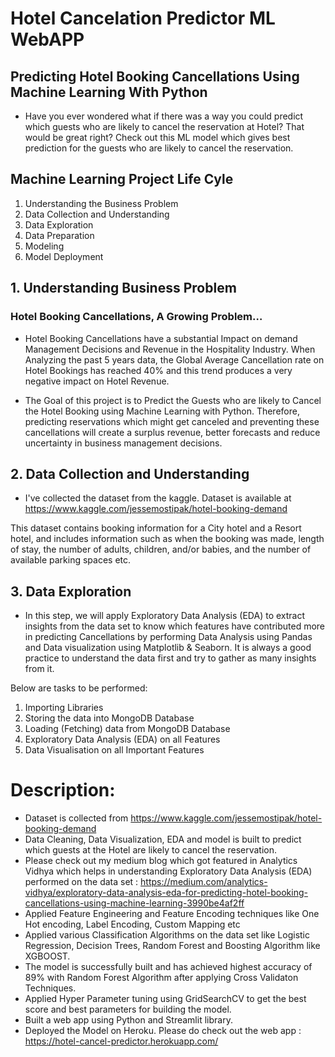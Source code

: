 # Hotel Cancelation Predictor ML WebAPP

## Predicting Hotel Booking Cancellations Using Machine Learning With Python

- Have you ever wondered what if there was a way you could predict which guests who are likely to cancel the reservation at Hotel? That would be great right? Check out this ML model which gives best prediction for the guests who are likely to cancel the reservation.

## Machine Learning Project Life Cyle
1. Understanding the Business Problem
2. Data Collection and Understanding
3. Data Exploration
4. Data Preparation
5. Modeling
6. Model Deployment

## 1. Understanding Business Problem
### Hotel Booking Cancellations, A Growing Problem…
- Hotel Booking Cancellations have a substantial Impact on demand Management Decisions and Revenue in the Hospitality Industry. When Analyzing the past 5 years data, the Global Average Cancellation rate on Hotel Bookings has reached 40% and this trend produces a very negative impact on Hotel Revenue.

- The Goal of this project is to Predict the Guests who are likely to Cancel the Hotel Booking using Machine Learning with Python. Therefore, predicting reservations which might get canceled and preventing these cancellations will create a surplus revenue, better forecasts and reduce uncertainty in business management decisions.

## 2. Data Collection and Understanding

- I've collected the dataset from the kaggle. Dataset is available at https://www.kaggle.com/jessemostipak/hotel-booking-demand

This dataset contains booking information for a City hotel and a Resort hotel, and includes information such as when the booking was made, length of stay, the number of adults, children, and/or babies, and the number of available parking spaces etc.

## 3. Data Exploration

- In this step, we will apply Exploratory Data Analysis (EDA) to extract insights from the data set to know which features have contributed more in predicting Cancellations by performing Data Analysis using Pandas and Data visualization using Matplotlib & Seaborn. It is always a good practice to understand the data first and try to gather as many insights from it.

Below are tasks to be performed:

1. Importing Libraries
2. Storing the data into MongoDB Database
3. Loading (Fetching) data from MongoDB Database
4. Exploratory Data Analysis (EDA) on all Features
5. Data Visualisation on all Important Features

# Description:
- Dataset is collected from https://www.kaggle.com/jessemostipak/hotel-booking-demand
- Data Cleaning, Data Visualization, EDA and model is built to predict which guests at the Hotel are likely to cancel the reservation.
- Please check out my medium blog which got featured in Analytics Vidhya which helps in understanding Exploratory Data Analysis (EDA) performed on the data set : https://medium.com/analytics-vidhya/exploratory-data-analysis-eda-for-predicting-hotel-booking-cancellations-using-machine-learning-3990be4af2ff
- Applied Feature Engineering and Feature Encoding techniques like One Hot encoding, Label Encoding, Custom Mapping etc
- Applied various Classification Algorithms on the data set like Logistic Regression, Decision Trees, Random Forest and Boosting Algorithm like XGBOOST.
- The model is successfully built and has achieved  highest accuracy of 89% with Random Forest Algorithm after applying Cross Validaton Techniques.
- Applied Hyper Parameter tuning using GridSearchCV to get the best score and best parameters for building the model.
- Built a web app using Python and Streamlit library.
- Deployed the Model on Heroku. Please do check out the web app : https://hotel-cancel-predictor.herokuapp.com/

